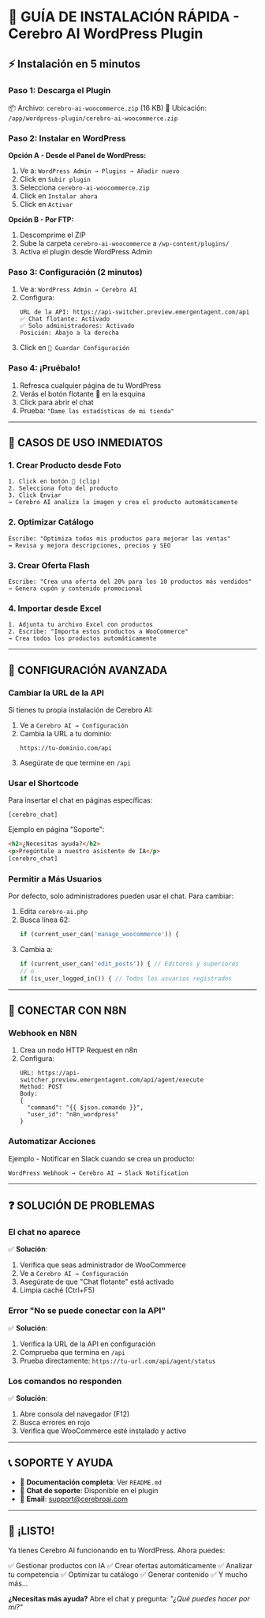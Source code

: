 # 🚀 GUÍA DE INSTALACIÓN RÁPIDA - Cerebro AI WordPress Plugin

## ⚡ Instalación en 5 minutos

### Paso 1: Descarga el Plugin
📦 Archivo: `cerebro-ai-woocommerce.zip` (16 KB)
📍 Ubicación: `/app/wordpress-plugin/cerebro-ai-woocommerce.zip`

### Paso 2: Instalar en WordPress

**Opción A - Desde el Panel de WordPress:**
1. Ve a: `WordPress Admin → Plugins → Añadir nuevo`
2. Click en `Subir plugin`
3. Selecciona `cerebro-ai-woocommerce.zip`
4. Click en `Instalar ahora`
5. Click en `Activar`

**Opción B - Por FTP:**
1. Descomprime el ZIP
2. Sube la carpeta `cerebro-ai-woocommerce` a `/wp-content/plugins/`
3. Activa el plugin desde WordPress Admin

### Paso 3: Configuración (2 minutos)

1. Ve a: `WordPress Admin → Cerebro AI`
2. Configura:
   ```
   URL de la API: https://api-switcher.preview.emergentagent.com/api
   ✅ Chat flotante: Activado
   ✅ Solo administradores: Activado
   Posición: Abajo a la derecha
   ```
3. Click en `💾 Guardar Configuración`

### Paso 4: ¡Pruébalo!

1. Refresca cualquier página de tu WordPress
2. Verás el botón flotante 🧠 en la esquina
3. Click para abrir el chat
4. Prueba: `"Dame las estadísticas de mi tienda"`

---

## 🎯 CASOS DE USO INMEDIATOS

### 1. Crear Producto desde Foto
```
1. Click en botón 📎 (clip)
2. Selecciona foto del producto
3. Click Enviar
→ Cerebro AI analiza la imagen y crea el producto automáticamente
```

### 2. Optimizar Catálogo
```
Escribe: "Optimiza todos mis productos para mejorar las ventas"
→ Revisa y mejora descripciones, precios y SEO
```

### 3. Crear Oferta Flash
```
Escribe: "Crea una oferta del 20% para los 10 productos más vendidos"
→ Genera cupón y contenido promocional
```

### 4. Importar desde Excel
```
1. Adjunta tu archivo Excel con productos
2. Escribe: "Importa estos productos a WooCommerce"
→ Crea todos los productos automáticamente
```

---

## 🔧 CONFIGURACIÓN AVANZADA

### Cambiar la URL de la API

Si tienes tu propia instalación de Cerebro AI:

1. Ve a `Cerebro AI → Configuración`
2. Cambia la URL a tu dominio:
   ```
   https://tu-dominio.com/api
   ```
3. Asegúrate de que termine en `/api`

### Usar el Shortcode

Para insertar el chat en páginas específicas:

```
[cerebro_chat]
```

Ejemplo en página "Soporte":
```html
<h2>¿Necesitas ayuda?</h2>
<p>Pregúntale a nuestro asistente de IA</p>
[cerebro_chat]
```

### Permitir a Más Usuarios

Por defecto, solo administradores pueden usar el chat. Para cambiar:

1. Edita `cerebro-ai.php`
2. Busca línea 62:
   ```php
   if (current_user_can('manage_woocommerce')) {
   ```
3. Cambia a:
   ```php
   if (current_user_can('edit_posts')) { // Editores y superiores
   // o
   if (is_user_logged_in()) { // Todos los usuarios registrados
   ```

---

## 📱 CONECTAR CON N8N

### Webhook en N8N

1. Crea un nodo HTTP Request en n8n
2. Configura:
   ```
   URL: https://api-switcher.preview.emergentagent.com/api/agent/execute
   Method: POST
   Body:
   {
     "command": "{{ $json.comando }}",
     "user_id": "n8n_wordpress"
   }
   ```

### Automatizar Acciones

Ejemplo - Notificar en Slack cuando se crea un producto:

```
WordPress Webhook → Cerebro AI → Slack Notification
```

---

## ❓ SOLUCIÓN DE PROBLEMAS

### El chat no aparece
✅ **Solución**:
1. Verifica que seas administrador de WooCommerce
2. Ve a `Cerebro AI → Configuración`
3. Asegúrate de que "Chat flotante" está activado
4. Limpia caché (Ctrl+F5)

### Error "No se puede conectar con la API"
✅ **Solución**:
1. Verifica la URL de la API en configuración
2. Comprueba que termina en `/api`
3. Prueba directamente: `https://tu-url.com/api/agent/status`

### Los comandos no responden
✅ **Solución**:
1. Abre consola del navegador (F12)
2. Busca errores en rojo
3. Verifica que WooCommerce esté instalado y activo

---

## 📞 SOPORTE Y AYUDA

- 📖 **Documentación completa**: Ver `README.md`
- 💬 **Chat de soporte**: Disponible en el plugin
- 📧 **Email**: support@cerebroai.com

---

## 🎉 ¡LISTO!

Ya tienes Cerebro AI funcionando en tu WordPress. Ahora puedes:

✅ Gestionar productos con IA
✅ Crear ofertas automáticamente
✅ Analizar tu competencia
✅ Optimizar tu catálogo
✅ Generar contenido
✅ Y mucho más...

**¿Necesitas más ayuda?** Abre el chat y pregunta: *"¿Qué puedes hacer por mí?"*
